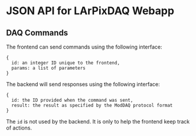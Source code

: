 JSON API for LArPixDAQ Webapp
=============================

## DAQ Commands

The frontend can send commands using the following interface:

```
{
  id: an integer ID unique to the frontend,
  params: a list of parameters
}
```

The backend will send responses using the following interface:

```
{
  id: the ID provided when the command was sent,
  result: the result as specified by the ModDAQ protocol format
}
```

The ``id`` is not used by the backend. It is only to help the frontend
keep track of actions.

